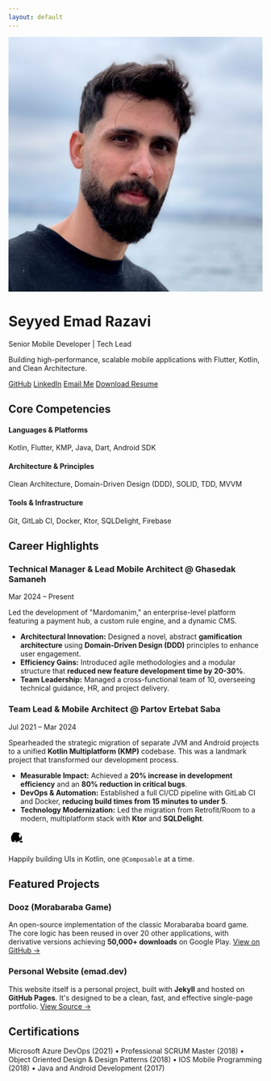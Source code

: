 ```yaml
---
layout: default
---
```


<div class="hero">
  <img src="/assets/images/profile.jpg" alt="Seyyed Emad Razavi" class="profile-photo">
  <h1>Seyyed Emad Razavi</h1>
  <p class="lead">Senior Mobile Developer | Tech Lead</p>
  <p>Building high-performance, scalable mobile applications with Flutter, Kotlin, and Clean Architecture.</p>
  <div class="hero-links">
    <a href="https://github.com/{{ site.github_username }}" target="_blank" class="btn">GitHub</a>
    <a href="https://www.linkedin.com/in/{{ site.linkedin_username }}" target="_blank" class="btn">LinkedIn</a>
    <a href="mailto:{{ site.email }}" class="btn">Email Me</a>
    <a href="/assets/files/Seyyed-Emad-Razavi-Resume.pdf" target="_blank" class="btn btn-primary">Download Resume</a>
  </div>
</div>

## Core Competencies

<div class="skills-grid">
  <div>
    <h4>Languages & Platforms</h4>
    <p>Kotlin, Flutter, KMP, Java, Dart, Android SDK</p>
  </div>
  <div>
    <h4>Architecture & Principles</h4>
    <p>Clean Architecture, Domain-Driven Design (DDD), SOLID, TDD, MVVM</p>
  </div>
  <div>
    <h4>Tools & Infrastructure</h4>
    <p>Git, GitLab CI, Docker, Ktor, SQLDelight, Firebase</p>
  </div>
</div>

## Career Highlights

<div class="highlight">
  <h3>Technical Manager & Lead Mobile Architect @ Ghasedak Samaneh</h3>
  <p class="date">Mar 2024 – Present</p>
  <p>Led the development of "Mardomanim," an enterprise-level platform featuring a payment hub, a custom rule engine, and a dynamic CMS.</p>
  <ul>
    <li><strong>Architectural Innovation:</strong> Designed a novel, abstract <strong>gamification architecture</strong> using <strong>Domain-Driven Design (DDD)</strong> principles to enhance user engagement.</li>
    <li><strong>Efficiency Gains:</strong> Introduced agile methodologies and a modular structure that <strong>reduced new feature development time by 20-30%</strong>.</li>
    <li><strong>Team Leadership:</strong> Managed a cross-functional team of 10, overseeing technical guidance, HR, and project delivery.</li>
  </ul>
</div>

<div class="highlight">
  <h3>Team Lead & Mobile Architect @ Partov Ertebat Saba</h3>
  <p class="date">Jul 2021 – Mar 2024</p>
  <p>Spearheaded the strategic migration of separate JVM and Android projects to a unified <strong>Kotlin Multiplatform (KMP)</strong> codebase. This was a landmark project that transformed our development process.</p>
  <ul>
    <li><strong>Measurable Impact:</strong> Achieved a <strong>20% increase in development efficiency</strong> and an <strong>80% reduction in critical bugs</strong>.</li>
    <li><strong>DevOps & Automation:</strong> Established a full CI/CD pipeline with GitLab CI and Docker, <strong>reducing build times from 15 minutes to under 5</strong>.</li>
    <li><strong>Technology Modernization:</strong> Led the migration from Retrofit/Room to a modern, multiplatform stack with <strong>Ktor</strong> and <strong>SQLDelight</strong>.</li>
  </ul>
</div>

<div class="android-divider">
  <svg xmlns="http://www.w3.org/2000/svg" width="32" height="32" viewBox="0 0 24 24"><path d="M19 8h-1V6h-2v2h-2v2h2v2h2V10h1V8zM5.88 18.12A7.965 7.965 0 0 1 4 12c0-4.41 3.59-8 8-8s8 3.59 8 8a7.965 7.965 0 0 1-1.88 5.12L19 17.24V15h-2v4h4v-2h-2.12l.88-.88zM6.12 5.88A7.965 7.965 0 0 1 8 4c4.41 0 8 3.59 8 8a7.965 7.965 0 0 1-2.12 5.88L11 17.88V19h2v-4H9v2h2.12l-5-5z"/></svg>
  <p>Happily building UIs in Kotlin, one <code>@Composable</code> at a time.</p>
</div>

## Featured Projects

<div class="highlight">
  <h3>Dooz (Morabaraba Game)</h3>
  <p>An open-source implementation of the classic Morabaraba board game. The core logic has been reused in over 20 other applications, with derivative versions achieving <strong>50,000+ downloads</strong> on Google Play. <a href="https://github.com/razavioo/Dooz" target="_blank">View on GitHub →</a></p>
</div>

<div class="highlight">
  <h3>Personal Website (emad.dev)</h3>
  <p>This website itself is a personal project, built with <strong>Jekyll</strong> and hosted on <strong>GitHub Pages</strong>. It's designed to be a clean, fast, and effective single-page portfolio. <a href="https://github.com/razavioo/emad.dev" target="_blank">View Source →</a></p>
</div>

## Certifications

<p class="cert-list">
  Microsoft Azure DevOps (2021) •
  Professional SCRUM Master (2018) •
  Object Oriented Design & Design Patterns (2018) •
  IOS Mobile Programming (2018) •
  Java and Android Development (2017)
</p>